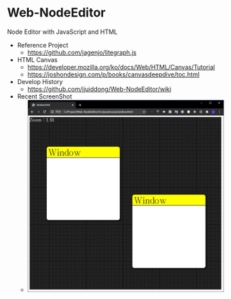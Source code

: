 # Web-NodeEditor
Node Editor with JavaScript and HTML

- Reference Project
  - https://github.com/jagenjo/litegraph.js
- HTML Canvas
  - https://developer.mozilla.org/ko/docs/Web/HTML/Canvas/Tutorial
  - https://joshondesign.com/p/books/canvasdeepdive/toc.html
- Develop History
  - https://github.com/jjuiddong/Web-NodeEditor/wiki
- Recent ScreenShot
  - <img src="https://github.com/jjuiddong/Web-NodeEditor/blob/master/Doc/zoom.jpg?raw=true" width="500px"/>
  
